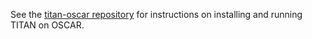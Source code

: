 See the [titan-oscar repository](https://github.com/pph-collective/titan-oscar) for instructions on installing and running TITAN on OSCAR.
